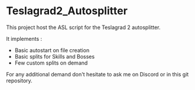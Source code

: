 # Teslagrad2_Autosplitter

This project host the ASL script for the Teslagrad 2 autosplitter.

It implements :
- Basic autostart on file creation 
- Basic splits for Skills and Bosses
- Few custom splits on demand

For any additional demand don't hesitate to ask me on Discord or in this git repository.
